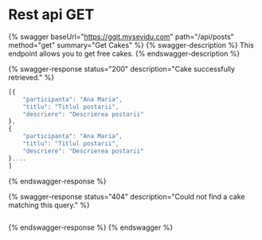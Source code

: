 # Rest api GET

{% swagger baseUrl="https://ggit.mysevidu.com" path="/api/posts" method="get" summary="Get Cakes" %}
{% swagger-description %}
This endpoint allows you to get free cakes.
{% endswagger-description %}

{% swagger-response status="200" description="Cake successfully retrieved." %}
```javascript
[{
    "participanta": "Ana Maria",
    "titlu": "Titlul postarii",
    "descriere": "Descrierea postarii"
},
{
    "participanta": "Ana Maria",
    "titlu": "Titlul postarii",
    "descriere": "Descrierea postarii"
}....
]
```
{% endswagger-response %}

{% swagger-response status="404" description="Could not find a cake matching this query." %}
```javascript
```
{% endswagger-response %}
{% endswagger %}

